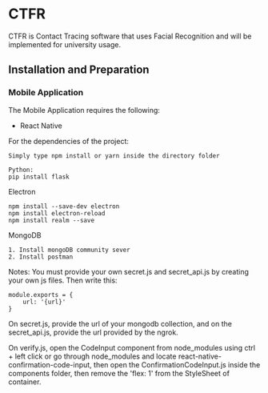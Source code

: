 # CTFR
CTFR is Contact Tracing software that uses Facial Recognition and will be implemented for university usage.

## Installation and Preparation
### Mobile Application
The Mobile Application requires the following:
* React Native

For the dependencies of the project:
```
Simply type npm install or yarn inside the directory folder

Python:
pip install flask
```

Electron
```
npm install --save-dev electron
npm install electron-reload
npm install realm --save
```

MongoDB 
```
1. Install mongoDB community sever
2. Install postman
```

Notes:
You must provide your own secret.js and secret_api.js by creating your own js files. Then write this:
```
module.exports = {
    url: '{url}'
}
```
On secret.js, provide the url of your mongodb collection, and on the secret_api.js, provide the url provided by the ngrok.

On verify.js, open the CodeInput component from node_modules using ctrl + left click or go through node_modules and locate react-native-confirmation-code-input, then open the ConfirmationCodeInput.js inside the components folder, then remove the 'flex: 1' from the StyleSheet of container.